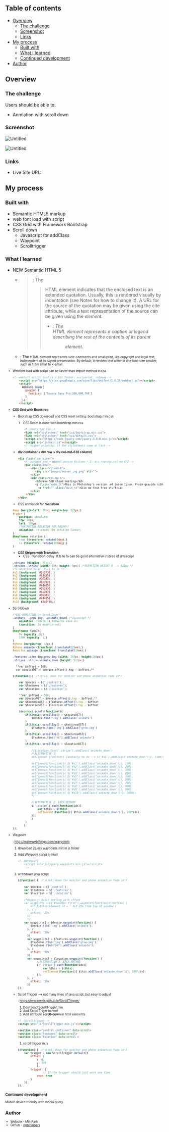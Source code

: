 ## Table of contents

- [Overview](https://www.notion.so/Rocksweb-Scroll-based-CSS-21b351ff40af4fb9a07ffaf350432efd)
    - [The challenge](https://www.notion.so/Rocksweb-Scroll-based-CSS-21b351ff40af4fb9a07ffaf350432efd)
    - [Screenshot](https://www.notion.so/Rocksweb-Scroll-based-CSS-21b351ff40af4fb9a07ffaf350432efd)
    - [Links](https://www.notion.so/Rocksweb-Scroll-based-CSS-21b351ff40af4fb9a07ffaf350432efd)
- [My process](https://www.notion.so/Rocksweb-Scroll-based-CSS-21b351ff40af4fb9a07ffaf350432efd)
    - [Built with](https://www.notion.so/Rocksweb-Scroll-based-CSS-21b351ff40af4fb9a07ffaf350432efd)
    - [What I learned](https://www.notion.so/Rocksweb-Scroll-based-CSS-21b351ff40af4fb9a07ffaf350432efd)
    - [Continued development](https://www.notion.so/Rocksweb-Scroll-based-CSS-21b351ff40af4fb9a07ffaf350432efd)
- [Author](https://www.notion.so/Rocksweb-Scroll-based-CSS-21b351ff40af4fb9a07ffaf350432efd)

## Overview

### The challenge

Users should be able to:

- Anmiation with scroll down

### Screenshot

![Untitled](https://s3-us-west-2.amazonaws.com/secure.notion-static.com/98c5cdd0-965b-46ec-94bc-336f97e46a21/Untitled.png)

![Untitled](https://s3-us-west-2.amazonaws.com/secure.notion-static.com/04f88931-852e-405b-8381-5c53fa6a9d84/Untitled.png)

### Links

- Live Site URL:

[]()

## My process

### Built with

- Semantic HTML5 markup
- web font load with script
- CSS Grid with Framework Bootstrap
- Scroll down
    - Javascript for addClass
    - Waypoint
    - Scrolltrigger

### What I learned

- NEW Semantic HTML 5
    - **<blockquote>**: The <blockquote> HTML element indicates that the enclosed text is an extended quotation. Usually, this is rendered visually by indentation (see Notes for how to change it). A URL for the source of the quotation may be given using the cite attribute, while a text representation of the source can be given using the <cite> element.
        - <figcaption>: The <figcaption> HTML element represents a caption or legend describing the rest of the contents of its parent <figure> element.
    - **<small>**: The <small> HTML element represents side-comments and small print, like copyright and legal text, independent of its styled presentation. By default, it renders text within it one font-size smaller, such as from small to x-small.

- Webfont load with script can be faster than import method in css

    ```html
    <!--webfont script load is a bit faster: montserrat, raleway-->
        <script src="https://ajax.googleapis.com/ajax/libs/webfont/1.6.26/webfont.js"></script>
        <script>
          WebFont.load({
            google: {
              families: ['Source Sans Pro:300,600,700']
            }
          });
        </script>
    ```

- **CSS Grid with Bootstrap**
    - Bootstrap CSS download and CSS reset setting: bootstrap.min.css
        - CSS Reset is done with bootstrap.min.css

        ```html
            <!--bootstrap CSS-->
            <link rel="stylesheet" href="css/bootstrap.min.css">
            <link rel="stylesheet" href="css/default.css">
            <script src="https://code.jquery.com/jquery-3.6.0.min.js"></script>
            <script src="js/main.js"></script>
            <!--higher priority, if the stylesheets come at last-->
        ```

    - **div.container > div.row > div.col-md-6 (6 column)**

        ```html
        <div class="container">
            <!--parents row > middel-device 6column * 2: div.row>div.col-md-6*2-->
            <div class="row">
                <div class="col-md-6">
                   <img src="images/server_img.png" alt="">
                </div>
                <div class="col-md-6">
                   <h2>Free SDD Cloud Hosting</h2>
                   <p class="main_tt">This is Photoshop's version  of Lorem Ipsum. Proin gravida nibh vel velit auctor aliquet.</p>
        	         <a href="" class="main_tt">Give me that free stuff</a> 
                </div>
             </div>
        </div>
        ```

    - CSS anmiation for **roatiation**

    ```css
    #map {margin-left: 70px; margin-top: 120px;}
    #radar {
        position: absolute; 
        top: 90px; 
        left: 109px;
        /*ANIMATION ROTATION FOR RADAR*/
        animation: rotation 10s infinite linear;
    }
    @keyframes rotation {
        from {transform: rotate(0deg);}
        to {transform: rotate(360deg);}
    }
    ```

    - **CSS Stripes with Transition**
        - CSS: Transition-delay: 0.1s to 1s can be good alternative instead of javascript

    ```css
    .stripes {display: flex;}
    .stripes .stripe {width: 10%; height: 0px;} /*ANIMATION HEIGHT 0 --> 512px */
    /*Transition-delay: 0.1s to 1s */
    #s1 {background: #2c2f36; }
    #s2 {background: #444850; }
    #s3 {background: #36383c; }
    #s4 {background: #1e2026; }
    #s5 {background: #444850; }
    #s6 {background: #2b2d30; }
    #s7 {background: #1e2026; }
    #s8 {background: #36383c; 
    #s9 {background: #444850; }
    #s10 {background: #2c2f36;}
    ```

- Scrolldown

    ```css
    /*CSS ANMIATION by ScrollDown*/
    .animate, .grow-img, .animate_down{ /*Javascipt */
        animation: fadeIn 1s forwards ease-in;
        transition: 2s ease-in-out; 
    }
    @keyframes fadeIn{
        0% {opacity: 0;}
        100% {opacity: 1;}
    }
    #phone {margin-top: 40px;}
    #phone.animate {transform: translateX(28em);}
    #monitor.animate {transform: translateX(16em);}

    .features .item img.grow-img {width: 169px; height:169px;}
    .stripes .stripe.animate_down {height: 512px;}
    ```

        **var $offset = 500;
        var $deviceOST = $device.offset().top - $offset;**

    ```jsx
    $(function(){  /*scroll down for monitor and phone animation fade in*/

        var $device = $('.control');
        var $features = $('.features');
        var $location = $('.location');

        **var $offset = 500;
        var $deviceOST = $device.offset().top - $offset;**
        var $featuresOST = $features.offset().top - $offset
        var $locationOST = $location.offset().top - $offset

        $(window).scroll(function(){
            if($(this).scrollTop() > $deviceOST){
                $device.find('img').addClass('animate')
            } 
            if($(this).scrollTop() > $featuresOST){
                $features.find('img').addClass('grow-img')
            } 
            if($(this).scrollTop() > $featuresOST){
                $features.find('h4').addClass('animate')
            } 
            if($(this).scrollTop() > $locationOST){

                //$location.find('.stripe').addClass('animate_down')
                /*ALTERNATIVE 1:
                setTimeout (function) {acutally to do --> $('#s1').addClass('animate_down');}, time);

                setTimeout(function(){ $('#s1').addClass('animate_down');}, 100);
                setTimeout(function(){ $('#s2').addClass('animate_down');}, 200);
                setTimeout(function(){ $('#s3').addClass('animate_down');}, 300);
                setTimeout(function(){ $('#s4').addClass('animate_down');}, 400);
                setTimeout(function(){ $('#s5').addClass('animate_down');}, 500);
                setTimeout(function(){ $('#s6').addClass('animate_down');}, 600);
                setTimeout(function(){ $('#s7').addClass('animate_down');}, 700);
                setTimeout(function(){ $('#s8').addClass('animate_down');}, 800);
                setTimeout(function(){ $('#s9').addClass('animate_down');}, 900);
                setTimeout(function(){ $('#s10').addClass('animate_down');}, 1000);
                */

                //ALTERNATIVE 2: EACH METHOD
                $('.stripe').each(function(idx){
                    var $this = $(this);
                    setTimeout(function(){ $this.addClass('animate_down');}, 100*idx);
                });
                }
            } 
           );
    });
    ```

- Waypoint

    : http://imakewebthings.com/waypoints

    1. download jquery.waypoints.min in js folder 
    2. Add Waypoint script in html

        ```html
        <!--WAYPOINTS
            <script src="js/jquery.waypoints.min.js"></script>
            -->
        ```

    3. writedown java script

        ```jsx
        $(function(){  /*scroll down for monitor and phone animation fade in*/

            var $device = $('.control');
            var $features = $('.features');
            var $location = $('.location');

            /*Waypoint basic setting with offset
            var waypoints = $('#handler-first').waypoint(function(direction) {
                notify(this.element.id + ' hit 25% from top of window') 
              }, {
                offset: '25%'
              })
              */
            var waypoints1 = $device.waypoint(function() {
                $device.find('img').addClass('animate');
              }, {
                offset: '50%'
              })
              var waypoints2 = $features.waypoint(function() {
                $features.find('img').addClass('grow-img');
                $features.find('h4').addClass('animate');
              }, {
                offset: '50%'
              })
              var waypoints3 = $location.waypoint(function() {
                    //ALTERNATIVE 2: EACH METHOD
                    $('.stripe').each(function(idx){
                        var $this = $(this);
                        setTimeout(function(){ $this.addClass('animate_down');}, 100*idx);
                    });
              }, {
                offset: '50%'
              })
        });
        ```

    - Scroll Trigger —> not many lines of java script, but easy to adjust

        :  https://terwanerik.github.io/ScrollTrigger/

        1. Download ScrollTrigger.min
        2. Add Scroll Triger in html 
        3. Add attribute **scroll-down** in html elements 

        ```html
        <!--Scrolltrigger-->
        <script src="js/ScrollTrigger.min.js"></script>

        <section class="control container" data-scroll>
        <section class="features" data-scroll>
        <section class="location" data-scroll >
        ```

        1. scroll trigger in js

        ```jsx
        $(function(){  /*scroll down for monitor and phone animation fade in*/
            var trigger = new ScrollTrigger.default({
                offset: {
                    x: 0,
                    y: 300
                    },
                trigger: {
                        // If the trigger should just work one time
                    once: true
                }
            });
        });
        ```

### Continued development

Moblie device friendly with media query

## Author

- Website - Min Park
- Github - [@mininpark](https://github.com/mininpark)
